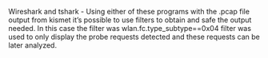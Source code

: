 Wireshark and tshark - 
Using either of these programs with the .pcap file output from kismet it’s possible to use filters to obtain and safe the output needed. In this case the filter was wlan.fc.type_subtype==0x04 filter was used to only display the probe requests detected and these requests can be later analyzed. 


